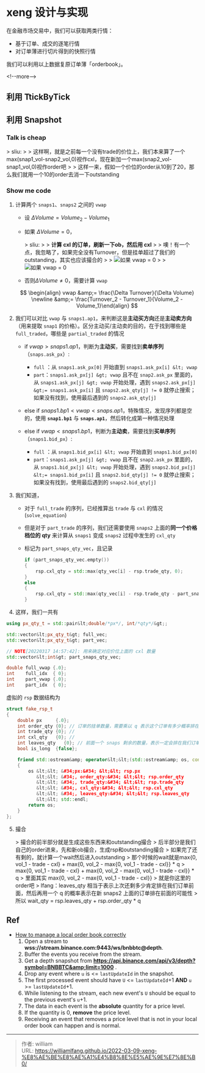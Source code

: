 # xeng 设计与实现


在金融市场交易中，我们可以获取两类行情：

- 基于订单、成交的逐笔行情
- 对订单薄进行切片得到的快照行情

我们可以利用以上数据复原订单薄「orderbook」。

&lt;!--more--&gt;

## 利用 TtickByTick

## 利用 Snapshot

### Talk is cheap

&gt; sliu:
&gt;
&gt; 这样啊，就是之前每一个没有trade的价位上，我们本来算了一个max(snap1_vol-snap2_vol,0)视作cxl，现在新加一个max(snap2_vol-snap1_vol,0)视作order吧
&gt;
&gt; 这样一来，假如一个价位的order从10到了20，那么我们就用一个10的order去消一下outstanding

### Show me code

1. 计算两个 `snaps1`、`snaps2` 之间的 `vwap`

   - 设 $\Delta Volume = Volume_2 - Volume_1$

   - 如果 $\Delta Volume = 0$，

     &gt; sliu:
     &gt;
     &gt; **计算 cxl 的订单，刷新一下ob，然后用 cxl**
     &gt;
     &gt; 噢！有一个点，我忽略了，如果完全没有Turnover，但是挂单超过了我们的outstanding，其实也应该撮合的
     &gt;
     &gt; ![如果 vwap = 0](/post/2022-03-09-xeng-设计与实现/vwap_0.png)
     &gt;
     &gt; ![如果 vwap = 0](/post/2022-03-09-xeng-设计与实现/vwap_outstanding.png)

   - 否则$\Delta Volume \neq 0$，需要计算 `vwap`

   $$
   \begin{align}
   vwap &amp;= \frac{\Delta Turnover}{\Delta Volume} \newline        &amp;= \frac{Turnover_2 - Turnover_1}{Volume_2 - Volume_1}\end{align}
   $$

2. 我们可以对比 `vwap` 与 `snaps1.ap1`，来判断这是**主动买方向**还是**主动卖方向**（用来提取 `snap1` 的价格）。区分主动买/主动卖的目的，在于找到哪些是 `full_traded`，哪些是 `partial_traded` 的情况

    - if $vwap \gt snaps1.ap1$，判断为**主动买**，需要找到**卖单序列**（`snaps.ask_px`）:

        - `full` ：从 `snaps1.ask_px[0]` 开始直到 `snaps1.ask_px[i] &lt; vwap`
        - `part`：`snaps1.ask_px[j] &gt; vwap` 且不在 `snap2.ask_px` 里面的，从 `snaps1.ask_px[j] &gt; vwap` 开始处理，遇到 `snaps2.ask_px[j] &gt;= snaps1.ask_px[i]` 且  `snaps2.ask_qty[j] != 0` 就停止搜索；如果没有找到，使用最后遇到的 `snaps2.ask_qty[j]`

    - else if $snaps1.bp1 \lt vwap \lt snaps.ap1$，特殊情况，发现序列都是空的，使用 **`snap1.bp1`** 与 **`snaps.ap1`**，然后转化成第一种情况处理

    - else if $vwap \lt snaps1.bp1$，判断为**主动卖**，需要找到**买单序列**（`snaps1.bid_px`）:

        - `full` ：从 `snaps1.bid_px[i] &lt; vwap` 开始直到 `snaps1.bid_px[0]`
        - `part`：`snaps1.ask_px[j] &gt; vwap` 且不在 `snap2.ask_px` 里面的，从 `snaps1.bid_px[j] &lt; vwap` 开始处理，遇到 `snaps2.bid_px[j] &lt;= snaps1.bid_px[i]` 且  `snaps2.bid_qty[j] != 0` 就停止搜索；如果没有找到，使用最后遇到的 `snaps2.bid_qty[j]`

3. 我们知道，

    - 对于 `full_trade` 的序列，已经推算出 `trade` 与 `cxl` 的情况 (`solve_equation`)

    - 但是对于 `part_trade` 的序列，我们还需要使用 `snaps2` 上面的**同一个价格档位的 qty** 来计算从 `snaps1` 变成 `snaps2` 过程中发生的 `cxl_qty`

    - 标记为 `part_snaps_qty_vec`，且记录

        ```c&#43;&#43;
        if (part_snaps_qty_vec.empty())
        {
            rsp.cxl_qty = std::max(qty_vec[i] - rsp.trade_qty, 0);
        }
        else
        {
            rsp.cxl_qty = std::max(qty_vec[i] - rsp.trade_qty - part_snaps_qty_vec[i], 0);
        }
        ```

4. 这样，我们一共有

```c&#43;&#43;
using px_qty_t = std::pair&lt;double/*px*/, int/*qty*/&gt;;

std::vector&lt;px_qty_t&gt; full_vec;
std::vector&lt;px_qty_t&gt; part_vec;

// NOTE[20220317 14:57:42]: 用来确定对应价位上面的 cxl 数量
std::vector&lt;int&gt; part_snaps_qty_vec;

double full_vwap {.0};
int    full_idx  { 0};
int    part_vwap {.0};
int    part_idx  { 0};
```

虚拟的 `rsp` 数据结构为

```c&#43;&#43;
struct fake_rsp_t
{
    double px     {.0};
    int order_qty {0}; // 订单的挂单数量，需要乘以 q 表示这个订单有多少概率排在我们订单前面
    int trade_qty {0}; //
    int cxl_qty   {0}; //
    int leaves_qty   {0}; // 前面一个 snaps 剩余的数量，表示一定会排在我们订单前面的数量
    bool is_long  {false};

    friend std::ostream&amp; operator&lt;&lt;(std::ostream&amp; os, const fake_rsp_t&amp; rsp)
    {
        os &lt;&lt; &#34;px:&#34; &lt;&lt; rsp.px
           &lt;&lt; &#34;, order_qty:&#34; &lt;&lt; rsp.order_qty
           &lt;&lt; &#34;, trade_qty:&#34; &lt;&lt; rsp.trade_qty
           &lt;&lt; &#34;, cxl_qty:&#34; &lt;&lt; rsp.cxl_qty
           &lt;&lt; &#34;, leaves_qty:&#34; &lt;&lt; rsp.leaves_qty
           &lt;&lt; std::endl;
        return os;
    }
};
```

5. 撮合

    &gt; 撮合的前半部分就是生成这些东西来和outstanding撮合
    &gt; 后半部分是我们自己的order进来，先和新ob撮合，生成rsp和outstanding撮合
    &gt; 如果完了还有剩的，就计算一个wait然后进入outstanding
    &gt; 那个时候的wait就是max{0, vol_1 - trade - cxl} &#43; max{0, vol_2 - max{0, vol_1 - trade - cxl}} * q
    &gt; max{0, vol_1 - trade - cxl} &#43; max{0, vol_2 - max{0, vol_1 - trade - cxl}} * q
    &gt; 里面其实 max{0, vol_2 - max{0, vol_1 - trade - cxl}}
    &gt; 就是你这里的order吧
    &gt; lfang：leaves_qty 相当于表示上次还剩多少肯定排在我们订单前面，然后再用一个 q 的概率表示在新 snaps2 上面的订单排在前面的可能性
	&gt; 所以 wait_qty = rsp.leaves_qty &#43; rsp.order_qty * q



## Ref

- [How to manage a local order book correctly](https://binance-docs.github.io/apidocs/spot/en/#diff-depth-stream)
  1. Open a stream to **wss://stream.binance.com:9443/ws/bnbbtc@depth**.
  2. Buffer the events you receive from the stream.
  3. Get a depth snapshot from **https://api.binance.com/api/v3/depth?symbol=BNBBTC&amp;limit=1000** .
  4. Drop any event where `u` is &lt;= `lastUpdateId` in the snapshot.
  5. The first processed event should have `U` &lt;= `lastUpdateId`&#43;1 **AND** `u` &gt;= `lastUpdateId`&#43;1.
  6. While listening to the stream, each new event&#39;s `U` should be equal to the previous event&#39;s `u`&#43;1.
  7. The data in each event is the **absolute** quantity for a price level.
  8. If the quantity is 0, **remove** the price level.
  9. Receiving an event that removes a price level that is not in your local order book can happen and is normal.


---

> 作者: william  
> URL: https://williamlfang.github.io/2022-03-09-xeng-%E8%AE%BE%E8%AE%A1%E4%B8%8E%E5%AE%9E%E7%8E%B0/  

